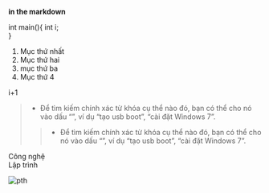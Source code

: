 **in the markdown**


int main(){
   int i;    
}

1. Mục thứ nhất
1. Mục thứ hai
1. mục thứ ba
1. Mục thứ 4

i+1
> - Để tìm kiếm chính xác từ khóa cụ thể nào đó, bạn có thể cho nó vào dấu “”, ví dụ “tạo usb boot”, “cài đặt Windows 7”.
>> - Để tìm kiếm chính xác từ khóa cụ thể nào đó, bạn có thể cho nó vào dấu “”, ví dụ “tạo usb boot”, “cài đặt Windows 7”.

Công nghệ    
Lập trình

![pth](https://user-images.githubusercontent.com/105257613/167572451-1e779d80-603e-4cec-9b88-4010fe55e8c1.jpg)


   



